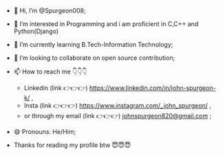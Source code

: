 - 👋 Hi, I’m @Spurgeon008;
- 👀 I’m interested in Programming and i am proficient in C,C++ and Python(Django)  
- 🌱 I’m currently learning B.Tech-Information Technology; 
- 💞️ I’m looking to collaborate on open source contribution; 
- 📫 How to reach me 👇👇👇
  - Linkedin (link 👉👉👉) https://www.linkedin.com/in/john-spurgeon-k/ ,
  - Insta (link 👉👉👉) https://www.instagram.com/_john_spurgeon/ ,
  - or through my email (link 👉👉👉) johnspurgeon820@gmail.com ;

- 😄 Pronouns: He/Him;

- Thanks for reading my profile btw 😇😇😇 

<!---
Spurgeon008/Spurgeon008 is a ✨ special ✨ repository because its `README.md` (this file) appears on your GitHub profile.
You can click the Preview link to take a look at your changes.
--->
